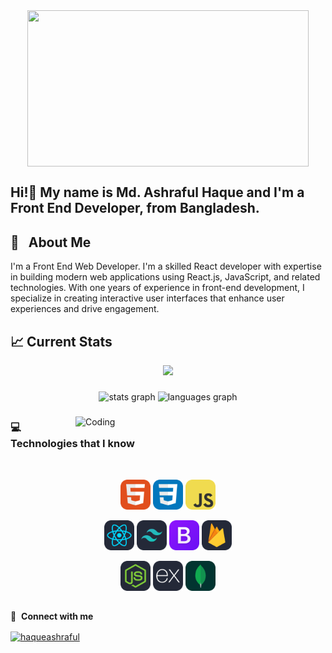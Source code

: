 <div align="center">
<img align="center" width="450" height="250" src="https://i.giphy.com/media/v1.Y2lkPTc5MGI3NjExaWJjdGw1ODB3dDNmdzdpMmNtNmtzMmE3dzQyc2U3ZHZtMW4ydTdzYiZlcD12MV9pbnRlcm5hbF9naWZfYnlfaWQmY3Q9Zw/KGhpQ5NMoWKQurlHwI/giphy.gif"  />
</div>

##

<h2 align="left">Hi!👋 My name is Md. Ashraful Haque and I'm a Front End Developer, from Bangladesh.</h2>


## 🔗 &nbsp; About Me

I'm a Front End Web Developer. I'm a skilled React developer with expertise in building modern web applications using React.js, JavaScript, and related technologies. With one years of experience in front-end development, I specialize in creating interactive user interfaces that enhance user experiences and drive engagement.
##
## :chart_with_upwards_trend: Current Stats

<p align="center">
  <img width="60%" src="https://github-readme-streak-stats.herokuapp.com?user=haqueashraful&theme=react&hide_border=true&background=0D1117&stroke=0D1117&fire=FF1CF7&sideLabels=00F0FF&currStreakNum=FF1CF7&ring=FF1CF7&currStreakLabel=FF1CF7&sideNums=00F0FF" />
</p>

###

<div align="center">
  <img src="https://github-readme-stats.vercel.app/api?username=haqueashraful&hide_title=false&hide_rank=false&show_icons=true&include_all_commits=true&count_private=true&disable_animations=false&theme=dracula&locale=en&hide_border=false" height="150" alt="stats graph"  />
  <img src="https://github-readme-stats.vercel.app/api/top-langs?username=haqueashraful&locale=en&hide_title=false&layout=compact&card_width=320&langs_count=5&theme=dracula&hide_border=false" height="150" alt="languages graph"  />
</div>

###
###

<img align="right" alt="Coding" width="400"  src="https://cdn.dribbble.com/userupload/3898109/file/original-1e15ac48305378a87fc4997b2ad4c0ee.gif">

##

### :computer: Technologies that I know

<br>
<p align="center">
<img src="./icons/HTML.svg" width="48">
<img src="./icons/CSS.svg" width="48">    
<img src="./icons/JavaScript.svg" width="48"> 
</p>
<p align="center">
<img src="./icons/React-Dark.svg" width="48"> 
<img src="./icons/TailwindCSS-Dark.svg" width="48">
<img src="./icons/Bootstrap.svg" width="48"> 
<img src="./icons/Firebase-Dark.svg" width="48"> 
</p>
<p align="center">
 <img src="./icons/NodeJS-Dark.svg" width="48">
<img src="./icons/ExpressJS-Dark.svg" width="48">
 <img src="./icons/MongoDB.svg" width="48">   
</p>

##


🔗 &nbsp;**Connect with me**
<p align="left">
<a href="https://www.linkedin.com/in/a-h-rana" target="blank"><img align="center" src="https://raw.githubusercontent.com/rahuldkjain/github-profile-readme-generator/master/src/images/icons/Social/linked-in-alt.svg" alt="haqueashraful" height="30" width="40" /></a>


###
